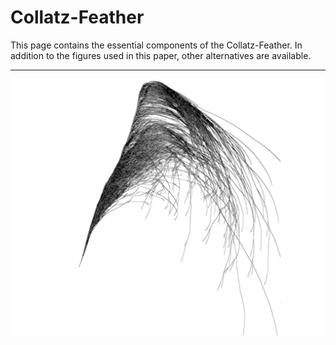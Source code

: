 # Collatz-Feather
This page contains the essential components of the Collatz-Feather. In addition to the figures used in this paper, other alternatives are available.
***

![](Collatz-Preview.png)
